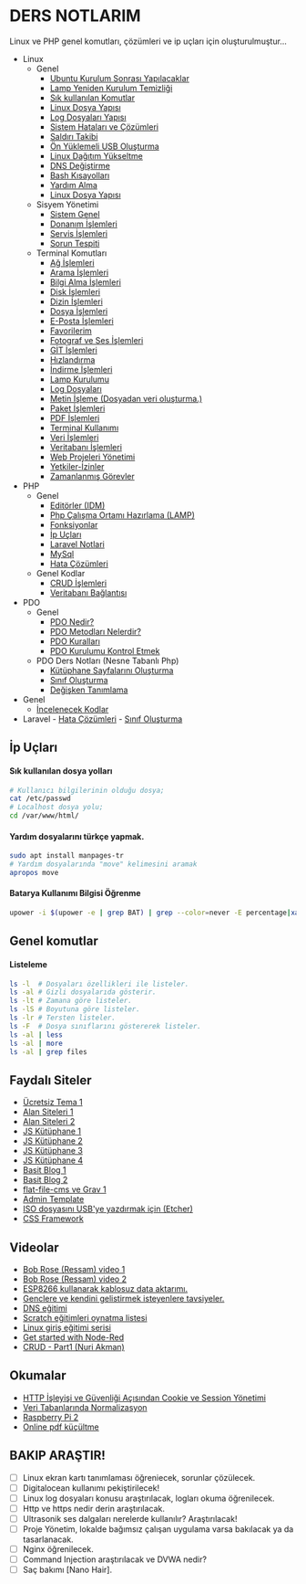# DERS NOTLARIM

Linux ve PHP genel komutları, çözümleri ve ip uçları için oluşturulmuştur...

- Linux
	- Genel
		- [Ubuntu Kurulum Sonrası Yapılacaklar](dosyalar/kurulum-sonrasi-islemler.md)
		- [Lamp Yeniden Kurulum Temizliği](dosyalar/lamp-temizlik.md)
		- [Sık kullanılan Komutlar](dosyalar/kullanilan-komutlar.md)
		- [Linux Dosya Yapısı](dosyalar/dosya-yapisi.md)
		- [Log Dosyaları Yapısı](dosyalar/log-dosya-yapisi.md)
		- [Sistem Hataları ve Çözümleri](dosyalar/sistem-hatalari.md)
		- [Saldırı Takibi](dosyalar/saldiri-takibi.md)
		- [Ön Yüklemeli USB Oluşturma](dosyalar/usb-olusturma.md)
		- [Linux Dağıtım Yükseltme](dosyalar/yukseltme.md)
		- [DNS Değiştirme](dosyalar/dns-degistirme.md)
		- [Bash Kısayolları](dosyalar/bash-kisayollari.md)
		- [Yardım Alma](dosyalar/yardim-alma.md)
		- [Linux Dosya Yapısı](dosyalar/linux-dosya-yapisi.md)
	- Sisyem Yönetimi
		- [Sistem Genel](dosyalar/sistem-islemleri.md)
		- [Donanım İşlemleri](dosyalar/donanim-islemleri.md)
		- [Servis İşlemleri](dosyalar/servis-islemleri.md)
		- [Sorun Tespiti](dosyalar/sorun-tespiti.md)
	- Terminal Komutları
		- [Ağ İşlemleri](dosyalar/ag-islemleri.md)
		- [Arama İşlemleri](dosyalar/arama-islemleri.md)
		- [Bilgi Alma İşlemleri](dosyalar/bilgi-alma.md)
		- [Disk İşlemleri](dosyalar/disk-islemleri.md)
		- [Dizin İşlemleri](dosyalar/dizin-komutlari.md)
		- [Dosya İşlemleri](dosyalar/dosya-yonetimi.md)
		- [E-Posta İşlemleri](dosyalar/e-posta-islemleri.md)
		- [Favorilerim](dosyalar/favorilerim.md)
		- [Fotograf ve Ses İşlemleri](dosyalar/fotograf-ses.md)
		- [GİT İşlemleri](dosyalar/git-islemleri.md)
		- [Hızlandırma](dosyalar/hizlandirma.md)
		- [İndirme İşlemleri](dosyalar/yetkiler.md)
		- [Lamp Kurulumu](dosyalar/lamp-kurulumu.md)
		- [Log Dosyaları](dosyalar/log-dosyalari.md)
		- [Metin İşleme (Dosyadan veri oluşturma.)](dosyalar/metin-isleme.md)
		- [Paket İşlemleri](dosyalar/paketler.md)
		- [PDF İşlemleri](dosyalar/pdf-islemleri.md)
		- [Terminal Kullanımı](dosyalar/terminal-kullanimi.md)
		- [Veri İşlemleri](dosyalar/veri-islemleri.md)
		- [Veritabanı İşlemleri](dosyalar/veri-tabani.md)
		- [Web Projeleri Yönetimi](dosyalar/web-projeleri.md)
		- [Yetkiler-İzinler](dosyalar/yetkiler.md)
		- [Zamanlanmış Görevler](dosyalar/zamanlanmis-gorevler.md)
- PHP
	- Genel
		- [Editörler (IDM)](dosyalar/editorler.md)
		- [Php Çalışma Ortamı Hazırlama (LAMP)](dosyalar/php-calisma-ortami-hazirlama.md)
		- [Fonksiyonlar](dosyalar/fonksiyonlar.md)
		- [İp Uçları](dosyalar/ip-uclari.md)
		- [Laravel Notlari](dosyalar/laravel-notlari.md)
		- [MySql](dosyalar/php-mysql.md)
		- [Hata Çözümleri](dosyalar/php-hata-cozumleri.md)
	- Genel Kodlar
		- [CRUD İşlemleri](dosyalar/crud-islemleri.md)
		- [Veritabanı Bağlantısı](dosyalar/veri-tabani-baglantisi.md)
- PDO
	- Genel
		- [PDO Nedir?](dosyalar/pdo-nedir.md)
		- [PDO Metodları Nelerdir?](dosyalar/pdo-metodlari.md)
		- [PDO Kuralları](dosyalar/pdo-kurallar.md)
		- [PDO Kurulumu Kontrol Etmek](dosyalar/pdo-kontrol.md)
	- PDO Ders Notları (Nesne Tabanlı Php)
		- [Kütüphane Sayfalarını Oluşturma](dosyalar/pdo-sayfalar.md)
		- [Sınıf Oluşturma](dosyalar/pdo-sinif-olusturma.md)
		- [Değişken Tanımlama](dosyalar/pdo-degisken-tanimlama.md)
- Genel	
	- [İncelenecek Kodlar](dosyalar/incelenecekler.md)
- Laravel
		- [Hata Çözümleri](dosyalar/hata-cozumleri.md)
		- [Sınıf Oluşturma](dosyalar/pdo-sinif-olusturma.md)

## İp Uçları

#### Sık kullanılan dosya yolları

```bash
# Kullanıcı bilgilerinin olduğu dosya;
cat /etc/passwd
# Localhost dosya yolu;
cd /var/www/html/
```

#### Yardım dosyalarını türkçe yapmak.
```bash
sudo apt install manpages-tr
# Yardım dosyalarında "move" kelimesini aramak
apropos move
```
#### Batarya Kullanımı Bilgisi Öğrenme

```bash
upower -i $(upower -e | grep BAT) | grep --color=never -E percentage|xargs|cut -d' ' -f2|sed s/%//
```

## Genel komutlar

#### Listeleme

```bash
ls -l  # Dosyaları özellikleri ile listeler.
ls -al # Gizli dosyalarıda gösterir.
ls -lt # Zamana göre listeler.
ls -lS # Boyutuna göre listeler.
ls -lr # Tersten listeler.
ls -F  # Dosya sınıflarını göstererek listeler.
ls -al | less
ls -al | more
ls -al | grep files
```

## Faydalı Siteler

- [Ücretsiz Tema 1](https://w3layouts.com/) 
- [Alan Siteleri 1](https://digitalocean.com/)
- [Alan Siteleri 2](https://www.vultr.com/)
- [JS Kütüphane 1](http://trentrichardson.com/Impromptu/)
- [JS Kütüphane 2](http://textillate.js.org/)
- [JS Kütüphane 3](http://www.justinaguilar.com/animations/index.html)
- [JS Kütüphane 4](https://daneden.github.io/animate.css/)
- [Basit Blog 1](http://beltslib.net/basit-blog.html) 
- [Basit Blog 2](https://github.com/hozakar/basitblog/releases)
- [flat-file-cms ve Grav 1](http://blog.dynamicdrive.com/best-flat-file-cms-reviewed-and-compared/)
- [Admin Template](https://github.com/coreui/coreui-free-bootstrap-admin-template)
- [ISO dosyasını USB'ye yazdırmak için (Etcher)](https://etcher.io/)
- [CSS Framework](https://turkuazcss.com/)

## Videolar

- [Bob Rose (Ressam) video 1](https://www.youtube.com/channel/UCxcnsr1R5Ge_fbTu5ajt8DQ)
- [Bob Rose (Ressam) video 2](https://yandex.com.tr/video/preview/?filmId=6948454151854644335&text=bob+ross+resim+sevinci)
- [ESP8266 kullanarak kablosuz data aktarımı.](https://www.youtube.com/watch?v=3mhEp4yjI20)
- [Genclere ve kendini gelistirmek isteyenlere tavsiyeler.](https://www.youtube.com/watch?v=Ca35wp7W_jA&feature=em-uploademail)
- [DNS eğitimi](https://www.youtube.com/watch?v=mpQZVYPuDGU)
- [Scratch eğitimleri oynatma listesi](https://www.youtube.com/playlist?list=PLh9ECzBB8tJOUsrd6J-ifCB1LQeMCHD-x)
- [Linux giriş eğitimi serisi](https://www.youtube.com/playlist?list=PLh9ECzBB8tJOnxXrUTOqXfurKOZkN4mEY)
- [Get started with Node-Red](https://www.youtube.com/watch?v=O-FDqkhCryA&feature=share)
- [CRUD - Part1 (Nuri Akman)](https://www.youtube.com/watch?v=8fBLT-Ouvr0)

## Okumalar

- [HTTP İşleyişi ve Güvenliği Açısından Cookie ve Session Yönetimi](https://www.netsparker.com.tr/blog/web-guvenligi/http-isleyisi-ve-guvenligi-acisindan-cookie-ve-session-yonetimi/)
- [Veri Tabanlarında Normalizasyon](http://beltslib.net/veri-tabanlarinda-normalizasyon.html)
- [Raspberry Pi 2](http://www.raspi.gen.tr/2015/02/02/raspberry-pi-2-duyuruldu-ilk-inceleme-ve-on-izlenimler/)
- [Online pdf küçültme](https://smallpdf.com/tr/compress-pdf)


## BAKIP ARAŞTIR!

- [ ] Linux ekran kartı tanımlaması öğreniecek, sorunlar çözülecek.
- [ ] Digitalocean kullanımı pekiştirilecek!
- [ ] Linux log dosyaları konusu araştırılacak, logları okuma öğrenilecek.
- [ ] Http ve https nedir derin araştırılacak.
- [ ] Ultrasonik ses dalgaları nerelerde kullanılır? Araştırılacak!
- [ ] Proje Yönetim, lokalde bağımsız çalışan uygulama varsa bakılacak ya da tasarlanacak.
- [ ] Nginx öğrenilecek.
- [ ] Command Injection araştırılacak ve DVWA nedir?
- [ ] Saç bakımı [Nano Hair].
